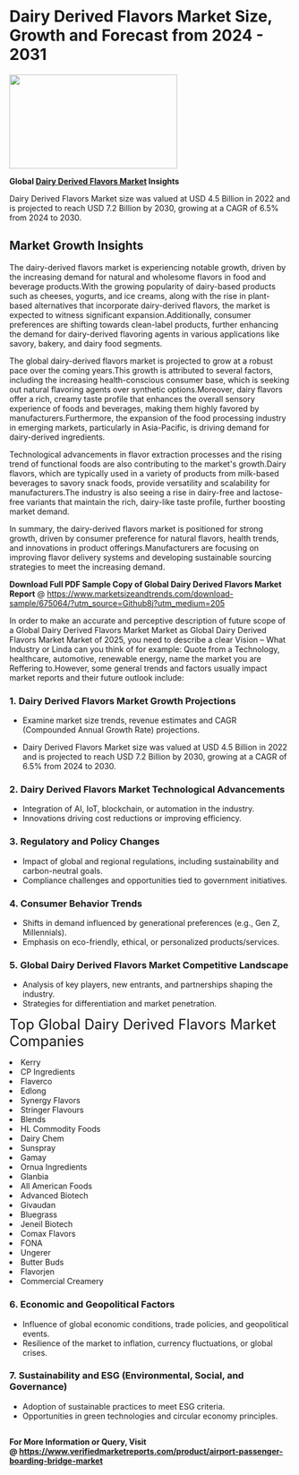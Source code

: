 <H1>Dairy Derived Flavors Market Size, Growth and Forecast from 2024 - 2031</H1><img class="aligncenter size-medium wp-image-584254" src="https://thirdeyenews.in/wp-content/uploads/2024/09/Global-Market-Research-300x168.jpeg" alt="" width="300" height="168" /><p><strong>Global&nbsp;<a href="https://www.marketsizeandtrends.com/download-sample/675064/?utm_source=Github8j?utm_medium=205">Dairy Derived Flavors Market</a> Insights</strong></p><p>Dairy Derived Flavors Market size was valued at USD 4.5 Billion in 2022 and is projected to reach USD 7.2 Billion by 2030, growing at a CAGR of 6.5% from 2024 to 2030.</p><p><h2>Market Growth Insights</h2> <p>The dairy-derived flavors market is experiencing notable growth, driven by the increasing demand for natural and wholesome flavors in food and beverage products.With the growing popularity of dairy-based products such as cheeses, yogurts, and ice creams, along with the rise in plant-based alternatives that incorporate dairy-derived flavors, the market is expected to witness significant expansion.Additionally, consumer preferences are shifting towards clean-label products, further enhancing the demand for dairy-derived flavoring agents in various applications like savory, bakery, and dairy food segments.</p> <p>The global dairy-derived flavors market is projected to grow at a robust pace over the coming years.This growth is attributed to several factors, including the increasing health-conscious consumer base, which is seeking out natural flavoring agents over synthetic options.Moreover, dairy flavors offer a rich, creamy taste profile that enhances the overall sensory experience of foods and beverages, making them highly favored by manufacturers.Furthermore, the expansion of the food processing industry in emerging markets, particularly in Asia-Pacific, is driving demand for dairy-derived ingredients.</p> <p>Technological advancements in flavor extraction processes and the rising trend of functional foods are also contributing to the market's growth.Dairy flavors, which are typically used in a variety of products from milk-based beverages to savory snack foods, provide versatility and scalability for manufacturers.The industry is also seeing a rise in dairy-free and lactose-free variants that maintain the rich, dairy-like taste profile, further boosting market demand.</p> <p>In summary, the dairy-derived flavors market is positioned for strong growth, driven by consumer preference for natural flavors, health trends, and innovations in product offerings.Manufacturers are focusing on improving flavor delivery systems and developing sustainable sourcing strategies to meet the increasing demand.</p> <p><span class=""><strong>Download Full PDF Sample Copy of Global Dairy Derived Flavors Market Report</strong> @ <a href="https://www.marketsizeandtrends.com/download-sample/675064/?utm_source=Github8j?utm_medium=205" target="_blank">https://www.marketsizeandtrends.com/download-sample/675064/?utm_source=Github8j?utm_medium=205</a></span></p><p>In order to make an accurate and perceptive description of future scope of a Global&nbsp;Dairy Derived Flavors Market Market as Global&nbsp;Dairy Derived Flavors Market Market of 2025, you need to describe a clear Vision &ndash; What Industry or Linda can you think of for example: Quote from a Technology, healthcare, automotive, renewable energy, name the market you are Reffering to.However, some general trends and factors usually impact market reports and their future outlook include:</p><h3>1.&nbsp;<strong>Dairy Derived Flavors Market Growth Projections</strong></h3><ul><li>Examine market size trends, revenue estimates and CAGR (Compounded Annual Growth Rate) projections.</li><li><p>Dairy Derived Flavors Market size was valued at USD 4.5 Billion in 2022 and is projected to reach USD 7.2 Billion by 2030, growing at a CAGR of 6.5% from 2024 to 2030.</p></li></ul><h3>2.&nbsp;<strong>Dairy Derived Flavors Market Technological Advancements</strong></h3><ul><li>Integration of AI, IoT, blockchain, or automation in the industry.</li><li>Innovations driving cost reductions or improving efficiency.</li></ul><h3>3.&nbsp;<strong>Regulatory and Policy Changes</strong></h3><ul><li>Impact of global and regional regulations, including sustainability and carbon-neutral goals.</li><li>Compliance challenges and opportunities tied to government initiatives.</li></ul><h3>4.&nbsp;<strong>Consumer Behavior Trends</strong></h3><ul><li>Shifts in demand influenced by generational preferences (e.g., Gen Z, Millennials).</li><li>Emphasis on eco-friendly, ethical, or personalized products/services.</li></ul><h3>5.&nbsp;<strong>Global Dairy Derived Flavors Market Competitive Landscape</strong></h3><ul><li>Analysis of key players, new entrants, and partnerships shaping the industry.</li><li>Strategies for differentiation and market penetration.</li></ul><p data-pm-slice="1 1 []"><span style="color: inherit; font-family: inherit; font-size: 25px;">Top Global Dairy Derived Flavors Market Companies</span></p><div class="" data-test-id=""><p><li>Kerry</li><li> CP Ingredients</li><li> Flaverco</li><li> Edlong</li><li> Synergy Flavors</li><li> Stringer Flavours</li><li> Blends</li><li> HL Commodity Foods</li><li> Dairy Chem</li><li> Sunspray</li><li> Gamay</li><li> Ornua Ingredients</li><li> Glanbia</li><li> All American Foods</li><li> Advanced Biotech</li><li> Givaudan</li><li> Bluegrass</li><li> Jeneil Biotech</li><li> Comax Flavors</li><li> FONA</li><li> Ungerer</li><li> Butter Buds</li><li> Flavorjen</li><li> Commercial Creamery</li></p></div><h3>6.&nbsp;<strong>Economic and Geopolitical Factors</strong></h3><ul><li>Influence of global economic conditions, trade policies, and geopolitical events.</li><li>Resilience of the market to inflation, currency fluctuations, or global crises.</li></ul><h3>7.&nbsp;<strong>Sustainability and ESG (Environmental, Social, and Governance)</strong></h3><ul><li>Adoption of sustainable practices to meet ESG criteria.</li><li>Opportunities in green technologies and circular economy principles.</li></ul><h2><strong style="font-size: 14px;">For More Information or Query, Visit @&nbsp;</strong><a style="background-color: #ffffff; font-size: 14px;" href="https://www.marketsizeandtrends.com/report/dairy-derived-flavors-market/" target="_blank">https://www.verifiedmarketreports.com/product/airport-passenger-boarding-bridge-market</a></h2>